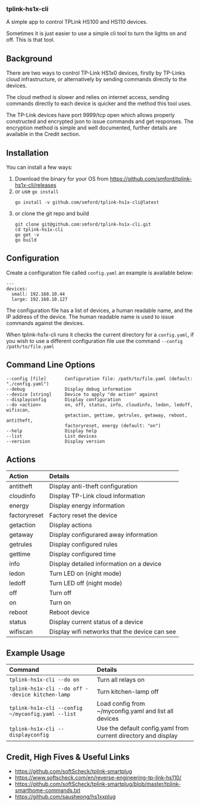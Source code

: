 ### tplink-hs1x-cli

A simple app to control TPLink HS100 and HS110 devices.

Sometimes it is just easier to use a simple cli tool to turn the lights on and off.  This is that tool.


## Background

There are two ways to control TP-Link HS1x0 devices, firstly by TP-Links cloud infrastructure, or alternatively by sending commands directly to the devices.

The cloud method is slower and relies on internet access, sending commands directly to each device is quicker and the method this tool uses.

The TP-Link devices have port 9999/tcp open which allows properly constructed and encrypted json to issue commands and get responses.  The encryption method is simple and well documented, further details are available in the Credit section.


## Installation

You can install a few ways:

1. Download the binary for your OS from https://github.com/smford/tplink-hs1x-cli/releases
1. or use `go install`
   ```
   go install -v github.com/smford/tplink-hs1x-cli@latest
   ```
1. or clone the git repo and build
   ```
   git clone git@github.com:smford/tplink-hs1x-cli.git
   cd tplink-hs1x-cli
   go get -v
   go build
   ```


## Configuration

Create a configuration file called `config.yaml` an example is available below:
```
---
devices:
  small: 192.168.10.44
  large: 192.168.10.127
```

The configuration file has a list of devices, a human readable name, and the IP address of the device.  The human readable name is used to issue commands against the devices.

When tplink-hs1x-cli runs it checks the current directory for a `config.yaml`, if you wish to use a different configuration file use the command `--config /path/to/file.yaml`


## Command Line Options
```
--config [file]       Configuration file: /path/to/file.yaml (default: "./config.yaml")
--debug               Display debug information
--device [string]     Device to apply "do action" against
--displayconfig       Display configuration
--do <action>         on, off, status, info, cloudinfo, ledon, ledoff, wifiscan,
                      getaction, gettime, getrules, getaway, reboot, antitheft,
                      factoryreset, energy (default: "on")
--help                Display help
--list                List devices
--version             Display version
```


## Actions
| Action | Details |
|:--|:--|
| antitheft | Display anti-theft configuration |
| cloudinfo | Display TP-Link cloud information |
| energy | Display energy information |
| factoryreset | Factory reset the device |
| getaction | Display actions |
| getaway | Display configurared away information |
| getrules | Display configured rules |
| gettime | Display configured time |
| info | Display detailed information on a device |
| ledon | Turn LED on (night mode) |
| ledoff | Turn LED off (night mode) |
| off | Turn off |
| on | Turn on |
| reboot | Reboot device |
| status | Display current status of a device |
| wifiscan | Display wifi networks that the device can see |


##  Example Usage
| Command | Details |
|:--|:--|
| `tplink-hs1x-cli --do on` | Turn all relays on |
| `tplink-hs1x-cli --do off --device kitchen-lamp` | Turn kitchen-lamp off |
| `tplink-hs1x-cli --config ~/myconfig.yaml --list` | Load config from ~/myconfig.yaml and list all devices |
| `tplink-hs1x-cli --displayconfig` | Use the default config.yaml from current directory and display |


## Credit, High Fives & Useful Links
- https://github.com/softScheck/tplink-smartplug
- https://www.softscheck.com/en/reverse-engineering-tp-link-hs110/
- https://github.com/softScheck/tplink-smartplug/blob/master/tplink-smarthome-commands.txt
- https://github.com/sausheong/hs1xxplug
